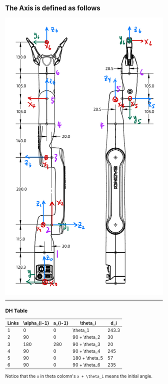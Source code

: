## The Axis is defined as follows

![Axes](./res/Axes_define.jpeg)

---
### DH Table
| Links | \alpha_{i-1} | a_{i-1} | \theta_i | d_i
| -- | -- | -- | -- | -- |
|1| 0 | 0 | \theta_1 | 243.3 |
|2| 90 | 0 | 90 + \theta_2 | 30 |
|3| 180| 280 | 90 + \theta_3 | 20 |
|4| 90 | 0 | 90 + \theta_4 | 245 |
|5| 90 | 0 | 180 + \theta_5 | 57 |
|6| 90 | 0 | 90 + \theta_6 | 235 |

Notice that the `x` in theta colomn's `x + \theta_i` means the initial angle.
